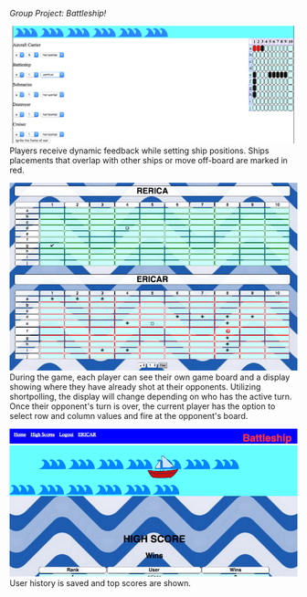 *Group Project: Battleship!*

![Setting Ships](/app/assets/images/_setships.png)
Players receive dynamic feedback while setting ship positions. Ships placements that overlap with other ships or move off-board are marked in red.

![Battle Screen](/app/assets/images/_battlescreen.png)
During the game, each player can see their own game board and a display showing where they have already shot at their opponents. Utilizing shortpolling, the display will change depending on who has the active turn. Once their opponent's turn is over, the current player has the option to select row and column values and fire at the opponent's board.

![Top Scores](/app/assets/images/_userindex.png)
User history is saved and top scores are shown.
